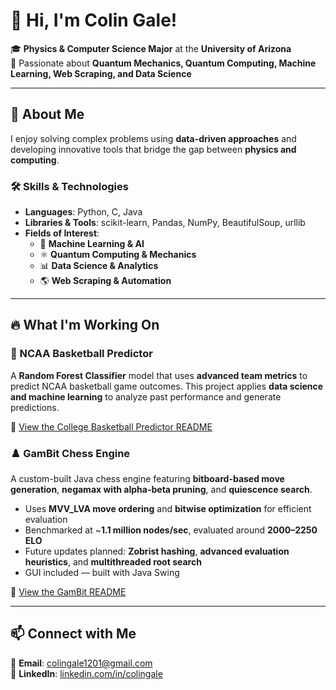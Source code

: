 # 👋 Hi, I'm Colin Gale!  

🎓 **Physics & Computer Science Major** at the **University of Arizona**  
🔬 Passionate about **Quantum Mechanics, Quantum Computing, Machine Learning, Web Scraping, and Data Science**  

---

## 🚀 About Me  
I enjoy solving complex problems using **data-driven approaches** and developing innovative tools that bridge the gap between **physics and computing**.  

### 🛠 **Skills & Technologies**  
- **Languages**: Python, C, Java  
- **Libraries & Tools**: scikit-learn, Pandas, NumPy, BeautifulSoup, urllib  
- **Fields of Interest**:  
  - 🧠 **Machine Learning & AI**  
  - ⚛️ **Quantum Computing & Mechanics**  
  - 📊 **Data Science & Analytics**  
  - 🌎 **Web Scraping & Automation**  

---

## 🔥 What I'm Working On  

### 🏀 NCAA Basketball Predictor  
A **Random Forest Classifier** model that uses **advanced team metrics** to predict NCAA basketball game outcomes. This project applies **data science and machine learning** to analyze past performance and generate predictions.  

📌 [View the College Basketball Predictor README](https://github.com/ColinGale/College-Basketball-Predictor/blob/master/README.md)

### ♟️ GamBit Chess Engine  
A custom-built Java chess engine featuring **bitboard-based move generation**, **negamax with alpha-beta pruning**, and **quiescence search**.  
- Uses **MVV_LVA move ordering** and **bitwise optimization** for efficient evaluation  
- Benchmarked at ~**1.1 million nodes/sec**, evaluated around **2000–2250 ELO**  
- Future updates planned: **Zobrist hashing**, **advanced evaluation heuristics**, and **multithreaded root search**  
- GUI included — built with Java Swing  

📌 [View the GamBit README](https://github.com/ColinGale/GamBit-Chess-Engine/blob/main/README.md)

---

## 📫 Connect with Me  
📩 **Email**: [colingale1201@gmail.com](mailto:colingale1201@gmail.com)  
💼 **LinkedIn**: [linkedin.com/in/colingale](https://www.linkedin.com/in/colin-gale-865957355/)
